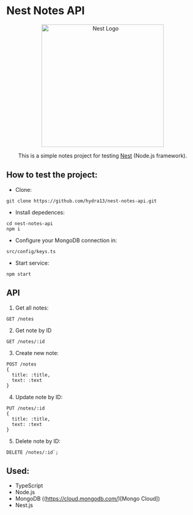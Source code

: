 # Nest Notes API
<p align="center">
  <a href="http://nestjs.com/" target="blank"><img src="https://nestjs.com/img/logo_text.svg" width="320" alt="Nest Logo" /></a>
</p>
  
  <p align="center">This is a simple notes project for testing <a href="https://nestjs.com/" target="blank">Nest</a> (Node.js framework).</p>

How to test the project:
---
- Clone: 
```
git clone https://github.com/hydra13/nest-notes-api.git
```
- Install depedences:
```
cd nest-notes-api
npm i
```
- Configure your MongoDB connection in:
```
src/config/keys.ts
```
- Start service:
```
npm start
```

API
---
1) Get all notes:
```
GET /notes 
```
2) Get note by ID
```
GET /notes/:id 
```
3) Create new note:
```
POST /notes 
{
  title: :title,
  text: :text
}
```
4) Update note by ID:
```
PUT /notes/:id
{
  title: :title,
  text: :text
}
```
5) Delete note by ID:
```
DELETE /notes/:id`;
```

Used:
---
- TypeScript
- Node.js
- MongoDB ((https://cloud.mongodb.com/)[Mongo Cloud])
- Nest.js
